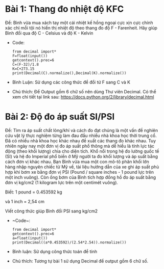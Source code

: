 # Bài 1: Thang đo nhiệt độ KFC
Đề: Bình vừa mua xách tay một cái nhiệt kế hồng ngoại cực xịn cực chính xác chỉ mỗi tội nó hiển thị nhiệt độ theo thang đo độ F - Farenheit. Hãy giúp Bình đổi qua độ C - Celsius và độ K - Kelvin
* Code:

      from decimal import*
      F=float(input())
      getcontext().prec=6
      C=(F-32)/1.8
      K=C+273.15
      print(Decimal(C).normalize(),Decimal(K).normalize())
      
* Bình Luận:
Sử dụng các công thức để đổi từ F sang C và K
* Chú thích: 
Để Output gồm 6 chữ số nên dùng Thư viên Decimal. Có thể xem chi tiết tại link sau: https://docs.python.org/2/library/decimal.html
# Bài 2: Độ đo áp suất SI/PSI
Đề: Tìm ra áp suất chất lỏng/khí và cách đo đạt chúng là một vấn đề nghiên cứu vật lý thực nghiệm từng làm đau đầu nhiều nhà khoa học thời trung cổ. Đã có nhiều nhà khoa học khác nhau đề xuất các thang đo khác nhau. Tuy nhiên ngày nay một đơn vị đo áp suất phổ thông mà dễ hiểu là tính lực tác động (theo khối lượng) chia cho diện tích. Khổ nổi trong hệ đo lường quốc tế (SI) và hệ đo Imperial phổ biến ở Mỹ người ta đo khối lượng và áp suất bằng cách đơn vị khác nhau. Bạn Bình vừa mua một con mô-tô phân khối lớn hàng nhập nguyên chiếc từ Mỹ về, tài liệu hướng dẫn của xe ghi áp suất phù hợp khi bơm xe bằng đơn vị PSI (Pound / square inches - 1 pound lực trên một inch vuông). Còn ống bơm của Bình tích hợp đồng hồ đo áp suất bằng đơn vị kg/cm2 (1 kilogram lực trên một centimét vuông).

Biết: 1 pound = 0.453592 kg

và 1 inch = 2,54 cm

Viết công thức giúp Bình đổi PSI sang kg/cm2
* ~Code~:

      from decimal import*
      getcontext().prec=6
      a=float(input())
      print(Decimal((a*0.453592)/(2.54*2.54)).normalize())
* Bình luận: 
Sử dụng công thức toán để tính
* Chú thích:
Tương tự bài 1 sử dụng Decimal để output gồm 6 chữ số.
